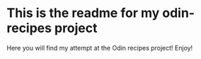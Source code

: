 # This is the readme for my odin-recipes project
Here you will find my attempt at the Odin recipes project! Enjoy!
